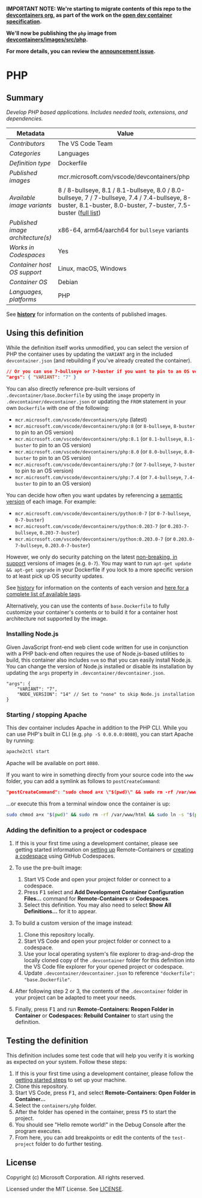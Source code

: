 **IMPORTANT NOTE: We're starting to migrate contents of this repo to the
[devcontainers org](https://github.com/devcontainers), as part of the work on
the [open dev container specification](https://containers.dev).**

**We'll now be publishing the `php` image from
[devcontainers/images/src/php](https://github.com/devcontainers/images/tree/main/src/php).**

**For more details, you can review the
[announcement issue](https://github.com/microsoft/vscode-dev-containers/issues/1589).**

# PHP

## Summary

_Develop PHP based applications. Includes needed tools, extensions, and
dependencies._

| Metadata                          | Value                                                                                                                                                                                                                             |
| --------------------------------- | --------------------------------------------------------------------------------------------------------------------------------------------------------------------------------------------------------------------------------- |
| _Contributors_                    | The VS Code Team                                                                                                                                                                                                                  |
| _Categories_                      | Languages                                                                                                                                                                                                                         |
| _Definition type_                 | Dockerfile                                                                                                                                                                                                                        |
| _Published images_                | mcr.microsoft.com/vscode/devcontainers/php                                                                                                                                                                                        |
| _Available image variants_        | 8 / 8-bullseye, 8.1 / 8.1-bullseye, 8.0 / 8.0-bullseye, 7 / 7-bullseye, 7.4 / 7.4-bullseye, 8-buster, 8.1-buster, 8.0-buster, 7-buster, 7.5-buster ([full list](https://mcr.microsoft.com/v2/vscode/devcontainers/php/tags/list)) |
| _Published image architecture(s)_ | x86-64, arm64/aarch64 for `bullseye` variants                                                                                                                                                                                     |
| _Works in Codespaces_             | Yes                                                                                                                                                                                                                               |
| _Container host OS support_       | Linux, macOS, Windows                                                                                                                                                                                                             |
| _Container OS_                    | Debian                                                                                                                                                                                                                            |
| _Languages, platforms_            | PHP                                                                                                                                                                                                                               |

See **[history](history)** for information on the contents of published images.

## Using this definition

While the definition itself works unmodified, you can select the version of PHP
the container uses by updating the `VARIANT` arg in the included
`devcontainer.json` (and rebuilding if you've already created the container).

```json
// Or you can use 7-bullseye or 7-buster if you want to pin to an OS version
"args": { "VARIANT": "7" }
```

You can also directly reference pre-built versions of
`.devcontainer/base.Dockerfile` by using the `image` property in
`.devcontainer/devcontainer.json` or updating the `FROM` statement in your own
`Dockerfile` with one of the following:

-   `mcr.microsoft.com/vscode/devcontainers/php` (latest)
-   `mcr.microsoft.com/vscode/devcontainers/php:8` (or `8-bullseye`, `8-buster`
    to pin to an OS version)
-   `mcr.microsoft.com/vscode/devcontainers/php:8.1` (or `8.1-bullseye`,
    `8.1-buster` to pin to an OS version)
-   `mcr.microsoft.com/vscode/devcontainers/php:8.0` (or `8.0-bullseye`,
    `8.0-buster` to pin to an OS version)
-   `mcr.microsoft.com/vscode/devcontainers/php:7` (or `7-bullseye`, `7-buster`
    to pin to an OS version)
-   `mcr.microsoft.com/vscode/devcontainers/php:7.4` (or `7.4-bullseye`,
    `7.4-buster` to pin to an OS version)

You can decide how often you want updates by referencing a
[semantic version](https://semver.org/) of each image. For example:

-   `mcr.microsoft.com/vscode/devcontainers/python:0-7` (or `0-7-bullseye`,
    `0-7-buster`)
-   `mcr.microsoft.com/vscode/devcontainers/python:0.203-7` (or
    `0.203-7-bullseye`, `0.203-7-buster`)
-   `mcr.microsoft.com/vscode/devcontainers/python:0.203.0-7` (or
    `0.203.0-7-bullseye`, `0.203.0-7-buster`)

However, we only do security patching on the latest
[non-breaking, in support](https://github.com/microsoft/vscode-dev-containers/issues/532)
versions of images (e.g. `0-7`). You may want to run
`apt-get update && apt-get upgrade` in your Dockerfile if you lock to a more
specific version to at least pick up OS security updates.

See [history](history) for information on the contents of each version and
[here for a complete list of available tags](https://mcr.microsoft.com/v2/vscode/devcontainers/php/tags/list).

Alternatively, you can use the contents of `base.Dockerfile` to fully customize
your container's contents or to build it for a container host architecture not
supported by the image.

### Installing Node.js

Given JavaScript front-end web client code written for use in conjunction with a
PHP back-end often requires the use of Node.js-based utilities to build, this
container also includes `nvm` so that you can easily install Node.js. You can
change the version of Node.js installed or disable its installation by updating
the `args` property in `.devcontainer/devcontainer.json`.

```jsonc
"args": {
    "VARIANT": "7",
    "NODE_VERSION": "14" // Set to "none" to skip Node.js installation
}
```

### Starting / stopping Apache

This dev container includes Apache in addition to the PHP CLI. While you can use
PHP's built in CLI (e.g. `php -S 0.0.0.0:8080`), you can start Apache by
running:

```bash
apache2ctl start
```

Apache will be available on port `8080`.

If you want to wire in something directly from your source code into the `www`
folder, you can add a symlink as follows to `postCreateCommand`:

```json
"postCreateCommand": "sudo chmod a+x \"$(pwd)\" && sudo rm -rf /var/www/html && sudo ln -s \"$(pwd)\" /var/www/html"
```

...or execute this from a terminal window once the container is up:

```bash
sudo chmod a+x "$(pwd)" && sudo rm -rf /var/www/html && sudo ln -s "$(pwd)" /var/www/html
```

### Adding the definition to a project or codespace

1. If this is your first time using a development container, please see getting
   started information on
   [setting up](https://aka.ms/vscode-remote/containers/getting-started)
   Remote-Containers or
   [creating a codespace](https://aka.ms/ghcs-open-codespace) using GitHub
   Codespaces.

2. To use the pre-built image:

    1. Start VS Code and open your project folder or connect to a codespace.
    2. Press <kbd>F1</kbd> select and **Add Development Container Configuration
       Files...** command for **Remote-Containers** or **Codespaces**.
    3. Select this definition. You may also need to select **Show All
       Definitions...** for it to appear.

3. To build a custom version of the image instead:

    1. Clone this repository locally.
    2. Start VS Code and open your project folder or connect to a codespace.
    3. Use your local operating system's file explorer to drag-and-drop the
       locally cloned copy of the `.devcontainer` folder for this definition
       into the VS Code file explorer for your opened project or codespace.
    4. Update `.devcontainer/devcontainer.json` to reference
       `"dockerfile": "base.Dockerfile"`.

4. After following step 2 or 3, the contents of the `.devcontainer` folder in
   your project can be adapted to meet your needs.

5. Finally, press <kbd>F1</kbd> and run **Remote-Containers: Reopen Folder in
   Container** or **Codespaces: Rebuild Container** to start using the
   definition.

## Testing the definition

This definition includes some test code that will help you verify it is working
as expected on your system. Follow these steps:

1. If this is your first time using a development container, please follow the
   [getting started steps](https://aka.ms/vscode-remote/containers/getting-started)
   to set up your machine.
2. Clone this repository.
3. Start VS Code, press <kbd>F1</kbd>, and select **Remote-Containers: Open
   Folder in Container...**
4. Select the `containers/php` folder.
5. After the folder has opened in the container, press <kbd>F5</kbd> to start
   the project.
6. You should see "Hello remote world!" in the Debug Console after the program
   executes.
7. From here, you can add breakpoints or edit the contents of the `test-project`
   folder to do further testing.

## License

Copyright (c) Microsoft Corporation. All rights reserved.

Licensed under the MIT License. See
[LICENSE](https://github.com/microsoft/vscode-dev-containers/blob/main/LICENSE).
